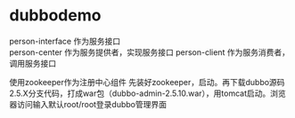 # dubbodemo
person-interface 作为服务接口<br>
person-center 作为服务提供者，实现服务接口
person-client 作为服务消费者，调用服务接口

使用zookeeper作为注册中心组件
先装好zookeeper，启动。再下载dubbo源码2.5.X分支代码，打成war包（dubbo-admin-2.5.10.war），用tomcat启动。浏览器访问输入默认root/root登录dubbo管理界面
